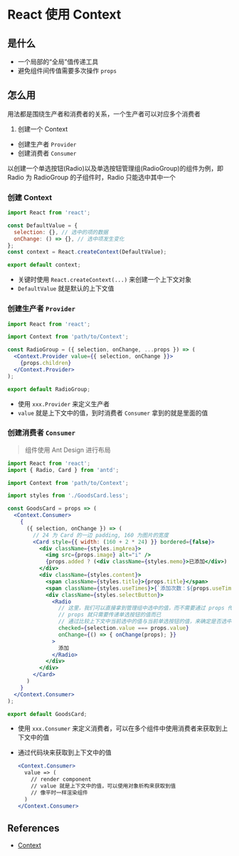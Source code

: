 # React 使用 Context

## 是什么

- 一个局部的“全局”值传递工具
- 避免组件间传值需要多次操作 `props`


## 怎么用

用法都是围绕生产者和消费者的关系，一个生产者可以对应多个消费者

1. 创建一个 Context
- 创建生产者 `Provider`
- 创建消费者 `Consumer`

以创建一个单选按钮(Radio)以及单选按钮管理组(RadioGroup)的组件为例，即 Radio 为 RadioGroup 的子组件时，Radio 只能选中其中一个

### 创建 Context

```jsx
import React from 'react';

const DefaultValue = {
  selection: {}, // 选中的项的数据
  onChange: () => {}, // 选中项发生变化
};
const context = React.createContext(DefaultValue);

export default context;

```

- 关键时使用 `React.createContext(...)` 来创建一个上下文对象
- `DefaultValue` 就是默认的上下文值

### 创建生产者 `Provider`

```jsx
import React from 'react';

import Context from 'path/to/Context';

const RadioGroup = ({ selection, onChange, ...props }) => (
  <Context.Provider value={{ selection, onChange }}>
    {props.children}
  </Context.Provider>
);

export default RadioGroup;

```

- 使用 `xxx.Provider` 来定义生产者
- `value` 就是上下文中的值，到时消费者 `Consumer` 拿到的就是里面的值

### 创建消费者 `Consumer`

> 组件使用 Ant Design 进行布局

```jsx
import React from 'react';
import { Radio, Card } from 'antd';

import Context from 'path/to/Context';

import styles from './GoodsCard.less';

const GoodsCard = props => (
  <Context.Consumer>
    {
      ({ selection, onChange }) => (
        // 24 为 Card 的一边 padding, 160 为图片的宽度
        <Card style={{ width: (160 + 2 * 24) }} bordered={false}>
          <div className={styles.imgArea}>
            <img src={props.image} alt="i" />
            {props.added ? (<div className={styles.memo}>已添加</div>) : null}
          </div>
          <div className={styles.content}>
            <span className={styles.title}>{props.title}</span>
            <span className={styles.useTimes}>{`添加次数：${props.useTimes}`}</span>
            <div className={styles.selectButton}>
              <Radio
                // 这里，我们可以直接拿到管理组中选中的值，而不需要通过 props 传递选中的值
                // props 就只需要传递单选按钮的值而已
                // 通过比较上下文中当前选中的值与当前单选按钮的值，来确定是否选中单选按钮
                checked={selection.value === props.value}
                onChange={() => { onChange(props); }}
              >
                添加
              </Radio>
            </div>
          </div>
        </Card>
      )
    }
  </Context.Consumer>
);

export default GoodsCard;

```

- 使用 `xxx.Consumer` 来定义消费者，可以在多个组件中使用消费者来获取到上下文中的值
- 通过代码块来获取到上下文中的值

    ```jsx
    <Context.Consumer>
      value => (
        // render component
        // value 就是上下文中的值，可以使用对象析构来获取到值
        // 像平时一样渲染组件
      )
    </Context.Consumer>
    ```

## References

- [Context](https://reactjs.org/docs/context.html)

